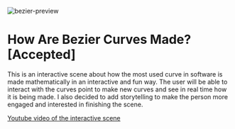 ![bezier-preview](https://user-images.githubusercontent.com/26175589/166067842-5675358d-4a4d-432a-87f1-f9a731676f63.png)

# How Are Bezier Curves Made? [Accepted]

This is an interactive scene about how the most used curve in software is made mathematically in an interactive and fun way. The user will be able to interact with the curves point to make new curves and see in real time how it is being made. I also decided to add storytelling to make the person more engaged and interested in finishing the scene.

[Youtube video of the interactive scene](https://youtu.be/CKAgK4ZwFyQ "Youtube video of the interactive scene")
